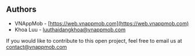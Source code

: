 Authors
-------

* VNAppMob - [https://web.vnappmob.com](https://web.vnappmob.com)
* Khoa Luu - [luuthaidangkhoa@vnappmob.com](mailto:luuthaidangkhoa@vnappmob.com)

If you would like to contribute to this open project, feel free to email us at [contact@vnappmob.com](mailto:contact@vnappmob.com)
